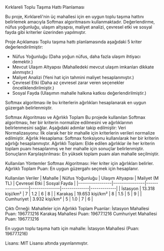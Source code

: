 Kırklareli Toplu Taşıma Hattı Planlaması


Bu proje, Kırklareli'nin üç mahallesi için en uygun toplu taşıma hattını belirlemek amacıyla Softmax algoritmasını kullanmaktadır. 
Değerlendirme, nüfus yoğunluğu, ulaşım altyapısı, maliyet analizi, çevresel etki ve sosyal fayda gibi kriterler üzerinden yapılmıştır.


Proje Açıklaması
Toplu taşıma hattı planlamasında aşağıdaki 5 kriter değerlendirilmiştir:  
- Nüfus Yoğunluğu (Daha yoğun nüfus, daha fazla ulaşım ihtiyacı demektir.)  
- Mevcut Ulaşım Altyapısı (Mahalledeki mevcut ulaşım imkanları dikkate alınmıştır.)  
- Maliyet Analizi (Yeni hat için tahmini maliyet hesaplanmıştır.)  
- Çevresel Etki (Daha az çevresel zarar veren seçenekler önceliklendirilmiştir.)  
- Sosyal Fayda (Ulaşımın mahalle halkına katkısı değerlendirilmiştir.)  

Softmax algoritması ile bu kriterlerin ağırlıkları hesaplanarak en uygun güzergah belirlenmiştir.

Softmax Algoritması ve Ağırlıklı Toplam
Bu projede kullanılan Softmax algoritması, her bir kriterin normalize edilmesini ve ağırlıklarının belirlenmesini sağlar. 
Aşağıdaki adımlar takip edilmiştir:
Veri Normalizasyonu: İlk olarak her bir mahalle için kriterlerin verileri normalize edilmiştir.
Ağırlık Hesaplama: Softmax fonksiyonu kullanılarak her bir kriterin ağırlığı hesaplanmıştır.
Ağırlıklı Toplam: Elde edilen ağırlıklar ile her kriterin toplam puanı hesaplanmış ve her mahalle için sonuçlar belirlenmiştir.
Sonuçların Karşılaştırılması: En yüksek toplam puanı alan mahalle seçilmiştir.


Kullanılan Yöntemler
Softmax Algoritması: Her kriter için ağırlıkları belirler.
Ağırlıklı Toplam Puan: En uygun güzergahı seçmek için hesaplanır.


Kullanılan Veriler 
| Mahalle          | Nüfus Yoğunluğu | Ulaşım Altyapısı | Maliyet (M TL) | Çevresel Etki | Sosyal Fayda |
|-----------------|----------------|------------------|---------------|--------------|-------------|
| İstasyon       | 13.318 kişi/km² | 7                | 1.2           | 6            | 8           |
| Karakaş        | 19.653 kişi/km² | 8                | 1.5           | 5            | 9           |
| Cumhuriyet     | 3.932 kişi/km²  | 5                | 1.0           | 7            | 6           |


Çıktı Örneği:
Mahalleler için Ağırlıklı Toplam Puanlar:
İstasyon Mahallesi Puan: 19677.1216
Karakaş Mahallesi Puan: 19677.1216
Cumhuriyet Mahallesi Puan: 19677.1216

En uygun toplu taşıma hattı için mahalle: İstasyon Mahallesi (Puan: 19677.1216)


Lisans:
MIT Lisansı altında yayınlanmıştır.
